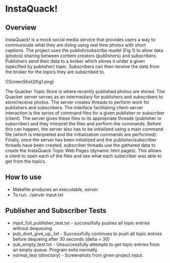 <h1>InstaQuack!</h1>
<h2>Overview</h2>
<p>InstaQuack! is a mock social media service that provides users a way to communicate what they are doing using real time photos with short captions. The project uses the publish/subscribe model (Fig 1) to allow data (photos) sharing between content creators (publishers) and subscribers. Publishers send their data to a broker which stores it under a given (specified by publisher) topic. Subscribers can then receive the data from the broker for the topics they are subscribed to.</p>
![ScreenShot](fig1.png)
<p>The Quacker Topic Store i​s where recently published photos are stored. The Quacker server serves as an intermediary for publishers and subscribers to store/receive photos. The server creates threads to perform work for publishers and subscribers. The interface facilitating client-server interaction is the series of command files for a given publisher or subscriber (client). The server gives these files to its appropriate threads (publisher or subscriber) and they interpret the files and perform the commands. Before this can happen, the server also has to be initialized using a main command file (which is interpreted and the initialization commands are performed). Finally, once the server has been initialized and the publisher/subscriber threads have been created, subscriber threads use the gathered data to create the ​InstaQuack Topic Web Pages (dynamic html pages). This allows a client to open each of the files and see what each subscriber was able to get from the topics.</p>

<h2>How to use</h2>
<ul> 
	<li>Makefile produces an executable, server.</li>
  	<li>To run: ./server input.txt</li>
</ul>

<h2>Publisher and Subscriber Tests</h2>
<ul>
	<li>input_full_publisher_test.txt - successfully pushes all topic entries without dequeuing.</li>
	<li>pub_dont_give_up_.txt - Successfully continues to push all topic entries before dequeing after 30 seconds (delta = 30)</li>
	<li>sub_empty_test.txt - Unsuccessfully attempts to get topic entries from an empty queue. Program exits normally.</li>
	<li>normal_test (directory) - Screenshots from given project input.</li>
</ul>